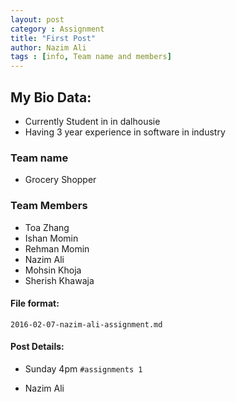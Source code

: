 ```yaml
---
layout: post
category : Assignment
title: "First Post"
author: Nazim Ali
tags : [info, Team name and members]
---
```


## My Bio Data:
- Currently Student in in dalhousie
- Having 3 year experience in software in industry


### Team name
- Grocery Shopper

### Team Members
- Toa Zhang
- Ishan Momin
- Rehman Momin
- Nazim Ali
- Mohsin Khoja
- Sherish Khawaja

#### File format:
`2016-02-07-nazim-ali-assignment.md`


#### Post Details:
- Sunday 4pm `#assignments 1`

- Nazim Ali
